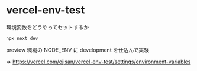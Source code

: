 # vercel-env-test

環境変数をどうやってセットするか

```
npx next dev
```

preview 環境の NODE_ENV に development を仕込んで実験

=> https://vercel.com/ojisan/vercel-env-test/settings/environment-variables
